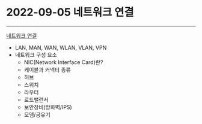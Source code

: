 # 2022-09-05 네트워크 연결

---

[네트워크 연결](https://blog.naver.com/y2kdj9723/222867682333)

- LAN, MAN, WAN, WLAN, VLAN, VPN
- 네트워크 구성 요소
  - NIC(Network Interface Card)란?
  - 케이블과 커넥터 종류
  - 허브
  - 스위치
  - 라우터
  - 로드밸런서
  - 보안장비(방화벽/IPS)
  - 모뎀/공유기
